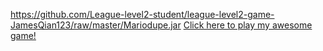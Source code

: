 https://github.com/League-level2-student/league-level2-game-JamesQian123/raw/master/Mariodupe.jar
<a href="https://github.com/League-level2-student/league-level2-game-JamesQian123/raw/master/Mariodupe.jar">Click here to play my awesome game!</a>
